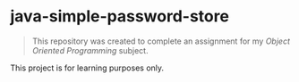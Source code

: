 # java-simple-password-store

> This repository was created to complete an assignment for my *Object Oriented Programming* subject.

This project is for learning purposes only.
